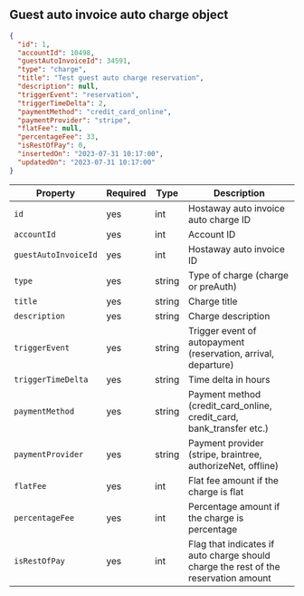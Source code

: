 ## Guest auto invoice auto charge object

```json
{
  "id": 1,
  "accountId": 10498,
  "guestAutoInvoiceId": 34591,
  "type": "charge",
  "title": "Test guest auto charge reservation",
  "description": null,
  "triggerEvent": "reservation",
  "triggerTimeDelta": 2,
  "paymentMethod": "credit_card_online",
  "paymentProvider": "stripe",
  "flatFee": null,
  "percentageFee": 33,
  "isRestOfPay": 0,
  "insertedOn": "2023-07-31 10:17:00",
  "updatedOn": "2023-07-31 10:17:00"
}
```

Property | Required | Type     | Description
-------- | -------- |----------| ----------- 
`id` | yes | int      | Hostaway auto invoice auto charge ID
`accountId` | yes | int      | Account ID
`guestAutoInvoiceId` | yes | int      | Hostaway auto invoice ID
`type` | yes | string   | Type of charge (charge or preAuth)
`title` | yes | string   | Charge title
`description` | yes | string   | Charge description
`triggerEvent` | yes | string   | Trigger event of autopayment (reservation, arrival, departure)
`triggerTimeDelta` | yes | string   |  Time delta in hours
`paymentMethod` | yes | string   | Payment method (credit_card_online, credit_card, bank_transfer etc.)
`paymentProvider` | yes | string   | Payment provider (stripe, braintree, authorizeNet, offline)
`flatFee` | yes | int      | Flat fee amount if the charge is flat
`percentageFee` | yes | int      | Percentage amount if the charge is percentage
`isRestOfPay` | yes | int      | Flag that indicates if auto charge should charge the rest of the reservation amount
